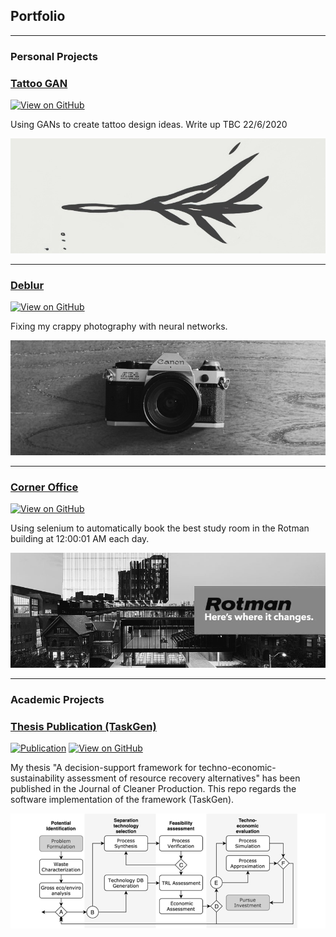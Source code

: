 ## Portfolio

---

### Personal Projects

### [Tattoo GAN](https://github.com/silkdom/Tattoo-GAN)

[![View on GitHub](https://img.shields.io/badge/GitHub-View_on_GitHub-blue?logo=GitHub)](https://github.com/silkdom/Tattoo-GAN)

<meta property='og:title' content='Silkdom Portfolio'/>
<meta property='og:image' content='img/A.jpg'/>
<meta property='og:description' content='tbdz'/>
<meta property='og:image' content='https://silkdom.s3.us-east-2.amazonaws.com/A.png'/>

Using GANs to create tattoo design ideas. Write up TBC 22/6/2020

[<img src="img/tattoo-GAN.png?raw=true"/>](https://github.com/silkdom/Tattoo-GAN)

---
### [Deblur](https://github.com/silkdom/Deblur)

[![View on GitHub](https://img.shields.io/badge/GitHub-View_on_GitHub-blue?logo=GitHub)](https://github.com/silkdom/Deblur)

Fixing my crappy photography with neural networks. 

[<img src="img/Deblur.png?raw=true"/>](https://github.com/silkdom/Deblur)

---
### [Corner Office](https://github.com/silkdom/Corner-Office)

[![View on GitHub](https://img.shields.io/badge/GitHub-View_on_GitHub-blue?logo=GitHub)](https://github.com/silkdom/Corner-Office)

Using selenium to automatically book the best study room in the Rotman building at 12:00:01 AM each day. 

[<img src="img/rotman.png?raw=true"/>](https://github.com/silkdom/Corner-Office)

---
### Academic Projects 

### [Thesis Publication (TaskGen)](https://github.com/silkdom/Thesis-Publication)

[![Publication](https://img.shields.io/badge/Publication-Elsevier-orange)](https://www.sciencedirect.com/science/article/abs/pii/S0959652620319016) [![View on GitHub](https://img.shields.io/badge/GitHub-View_on_GitHub-blue?logo=GitHub)](https://github.com/silkdom/Thesis-Publication)

My thesis "A decision-support framework for techno-economic-sustainability assessment of resource recovery alternatives" has been published in the Journal of Cleaner Production. This repo regards the software implementation of the framework (TaskGen).

[<img src="img/Flow.png?raw=truee" alt="Flow"/>](https://github.com/silkdom/Thesis-Publication)

<meta property='og:image' content='https://silkdom.s3.us-east-2.amazonaws.com/A.png'/>

